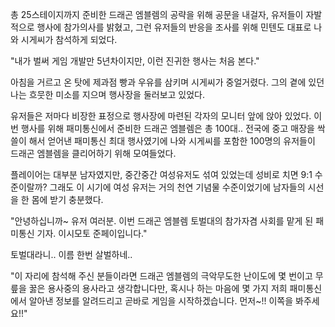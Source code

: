 총 25스테이지까지 준비한 드래곤 엠블렘의 공략을 위해 공문을 내걸자, 유저들이 자발적으로 행사에 참가의사를 밝혔고, 그런 유저들의 반응을 조사를 위해 민텐도 대표로 나와 시게씨가 참석하게 되었다.

"내가 벌써 게임 개발만 5년차이지만, 이런 진귀한 행사는 처음 본다." 

아침을 거르고 온 탓에 제과점 빵과 우유를 삼키며 시게씨가 중얼거렸다. 그의 곁에 있던 나는 흐뭇한 미소를 지으며 행사장을 둘러보고 있었다.

유저들은 저마다 비장한 표정으로 행사장에 마련된 각자의 모니터 앞에 앉아 있었다. 이번 행사를 위해 패미통신에서 준비한 드래곤 엠블렘은 총 100대.. 전국에 중고 매장을 싹쓸이 해서 얻어낸 패미통신 최대 행사였기에 나와 시게씨를 포함한 100명의 유저들이 드래곤 엠블렘을 클리어하기 위해 모여들었다. 

플레이어는 대부분 남자였지만, 중간중간 여성유저도 섞여 있었는데 성비로 치면 9:1 수준이랄까? 그래도 이 시기에 여성 유저는 거의 천연 기념물 수준이었기에 남자들의 시선을 한 몸에 받기 충분했다.

"안녕하십니까~ 유저 여러분. 이번 드래곤 엠블렘 토벌대의 참가자겸 사회를 맡게 된 패미통신 기자. 이시모토 준페이입니다."

토벌대라니.. 이름 한번 살벌하네.. 

"이 자리에 참석해 주신 분들이라면 드래곤 엠블렘의 극악무도한 난이도에 몇 번이고 무릎을 꿇은 용사중의 용사라고 생각합니다만, 혹시나 하는 마음에 몇 가지 저희 패미통신에서 알아낸 정보를 알려드리고 곧바로 게임을 시작하겠습니다. 먼저~!! 이쪽을 봐주세요!!"
